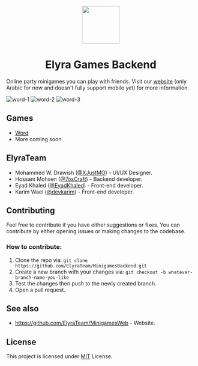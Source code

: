 <p align="center"><img src="https://imgur.com/D2Lwfyz.gif" width="100" height="100" align="center"/></p>

<h1 align="center">Elyra Games Backend</h1>

Online party minigames you can play with friends. Visit our [website](https://elyra.games) (only Arabic for now and doesn't fully support mobile yet) for more information.

![word-1](https://imgur.com/1tbobfr.gif)
![word-2](https://imgur.com/oMQxUja.gif)
![word-3](https://imgur.com/ZyXjJ5Y.gif)

## Games

- [Word](https://elyra.games/word)
- More coming soon.

## ElyraTeam

- Mohammed W. Drawish ([@XJustMO](https://github.com/XJustMO)) - UI/UX Designer.
- Hossam Mohsen ([@7osCraft](https://github.com/7osCraft)) - Backend developer.
- Eyad Khaled ([@EyadKhaled](https://github.com/EyadKhaled)) - Front-end developer.
- Karim Wael ([@devkarim](https://github.com/devkarim)) - Front-end developer.

## Contributing

Feel free to contribute if you have either suggestions or fixes. You can contribute by either opening issues or making changes to the codebase.

### How to contribute:

1. Clone the repo via: `git clone https://github.com/ElyraTeam/MinigamesBackend.git`
2. Create a new branch with your changes via: `git checkout -b whatever-branch-name-you-like`
3. Test the changes then push to the newly created branch.
4. Open a pull request.

## See also

- https://github.com/ElyraTeam/MinigamesWeb - Website.

## License

This project is licensed under [MIT](https://github.com/ElyraTeam/MinigamesBackend/blob/main/LICENSE.md) License.

